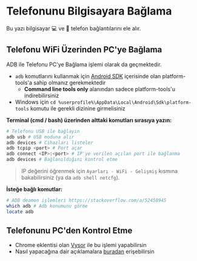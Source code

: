 # Telefonunu Bilgisayara Bağlama

Bu yazı bilgisayar 💻 ve 📱 telefon bağlantılarını ele alır.

## Telefonu WiFi Üzerinden PC'ye Bağlama

ADB ile Telefonu PC'ye Bağlama işlemi olarak da geçmektedir.

- `adb` komutlarını kullanmak için [Android SDK](https://developer.android.com/studio) içerisinde olan platform-tools'a sahip olmanız gerekmektedir
  - **Command line tools only** alanından sadece platform-tools'u indirebilirsiniz
- Windows için `cd %userprofile%\AppData\Local\Android\Sdk\platform-tools` komutu ile gerekli dizinine girmelisiniz

**Terminal (cmd / bash) üzerinden alttaki komutları sırasıya yazın:**

```sh
# Telefonu USB ile bağlayın
adb usb # USB moduna alır
adb devices # Cihazları listeler
adb tcpip <port> # Port açar
adb connect <IP>:<port> # IP'ye verilen açılan port ile bağlanma
adb devices # Bağlanıldığını kontrol etme
```

> IP değerini öğrenmek için `Ayarları - WiFi - Gelişmiş` kısmına bakabilirsiniz (ya da `adb shell netcfg`).

**İsteğe bağlı komutlar:**

```sh
# ADB deamon işlemleri https://stackoverflow.com/a/52458945
which adb # Adb konumunu görme
locate adb
```

## Telefonunu PC'den Kontrol Etme

- Chrome eklentisi olan [Vysor](http://www.vysor.io/) ile bu işlemi yapabilirsin
- Nasıl yapacağına dair açıklamalara [buradan](http://codetheory.in/android-debug-bridge-adb-wireless-debugging-over-wi-fi/) erişebilirsin
